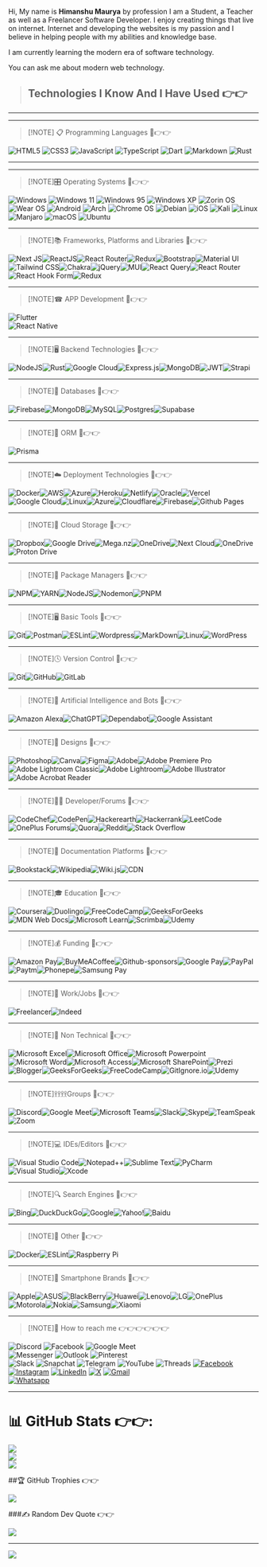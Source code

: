 
Hi, My name is **Himanshu Maurya** by profession I am a Student, a Teacher as well as a Freelancer Software Developer. I enjoy creating things that live on internet. Internet and developing the websites is my passion and I believe in helping people with my abilities and knowledge base.

I am currently learning the modern era of software technology.

You can ask me about modern web technology.
  
> ## Technologies I Know And I Have Used 👉👉

***
*** 
> [!NOTE] 📋 Programming Languages 💪👉👉

![HTML5](https://img.shields.io/badge/html5-%23E34F26.svg?style=flat&logo=html5&logoColor=white)
![CSS3](https://img.shields.io/badge/css3-%231572B6.svg?style=flat&logo=css3&logoColor=white)
![JavaScript](https://img.shields.io/badge/javascript-%23323330.svg?style=flat&logo=javascript&logoColor=%23F7DF1E)
![TypeScript](https://img.shields.io/badge/typescript-%23007ACC.svg?style=flat&logo=typescript&logoColor=white)
![Dart](https://img.shields.io/badge/dart-%230175C2.svg?style=for-the-badge&logo=dart&logoColor=white)
![Markdown](https://img.shields.io/badge/markdown-%23000000.svg?style=for-the-badge&logo=markdown&logoColor=white)
![Rust](https://img.shields.io/badge/rust-%23000000.svg?style=for-the-badge&logo=rust&logoColor=white)
*** 
*** 
> [!NOTE]🎛️ Operating Systems 💪👉👉  
  
![Windows](https://img.shields.io/badge/Windows-0078D6?style=for-the-badge&logo=windows&logoColor=white)
![Windows 11](https://img.shields.io/badge/Windows%2011-%230079d5.svg?style=for-the-badge&logo=Windows%2011&logoColor=white)
![Windows 95](https://img.shields.io/badge/Windows%2095-008484?style=for-the-badge&logo=windows95&logoColor=white)
![Windows XP](https://img.shields.io/badge/Windows%20xp-003399?style=for-the-badge&logo=windowsxp&logoColor=white)
![Zorin OS](https://img.shields.io/badge/-Zorin%20OS-%2310AAEB?style=for-the-badge&logo=zorin&logoColor=white)
![Wear OS](https://img.shields.io/badge/-Wear%20OS-4285F4?style=for-the-badge&logo=wear-os&logoColor=white)
![Android](https://img.shields.io/badge/Android-3DDC84?style=for-the-badge&logo=android&logoColor=white)
![Arch](https://img.shields.io/badge/Arch%20Linux-1793D1?logo=arch-linux&logoColor=fff&style=for-the-badge)
![Chrome OS](https://img.shields.io/badge/chrome%20os-3d89fc?style=for-the-badge&logo=google%20chrome&logoColor=white)
![Debian](https://img.shields.io/badge/Debian-D70A53?style=for-the-badge&logo=debian&logoColor=white)
![iOS](https://img.shields.io/badge/iOS-000000?style=for-the-badge&logo=ios&logoColor=white)
![Kali](https://img.shields.io/badge/Kali-268BEE?style=for-the-badge&logo=kalilinux&logoColor=white)
![Linux](https://img.shields.io/badge/Linux-FCC624?style=for-the-badge&logo=linux&logoColor=black)
![Manjaro](https://img.shields.io/badge/Manjaro-35BF5C?style=for-the-badge&logo=Manjaro&logoColor=white)
![macOS](https://img.shields.io/badge/mac%20os-000000?style=for-the-badge&logo=macos&logoColor=F0F0F0)
![Ubuntu](https://img.shields.io/badge/Ubuntu-E95420?style=for-the-badge&logo=ubuntu&logoColor=white)

*** 
> [!NOTE]📚 Frameworks, Platforms and Libraries 💪👉👉  
  
![Next JS](https://img.shields.io/badge/Next-black?style=for-the-badge&logo=next.js&logoColor=white)![ReactJS](https://img.shields.io/badge/React-20232A?style=for-the-badge&logo=react&logoColor=61DAFB)![React Router](https://img.shields.io/badge/React_Router-CA4245?style=for-the-badge&logo=react-router&logoColor=white)![Redux](https://img.shields.io/badge/Redux-593D88?style=for-the-badge&logo=redux&logoColor=white)![Bootstrap](https://img.shields.io/badge/bootstrap-%23563D7C.svg?style=flat&logo=bootstrap&logoColor=white)![Material UI](https://img.shields.io/badge/Material%20UI-007FFF?style=for-the-badge&logo=mui&logoColor=white)![Tailwind CSS](https://img.shields.io/badge/Tailwind_CSS-38B2AC?style=for-the-badge&logo=tailwind-css&logoColor=white)![Chakra](https://img.shields.io/badge/chakra-%234ED1C5.svg?style=for-the-badge&logo=chakraui&logoColor=white)![jQuery](https://img.shields.io/badge/jquery-%230769AD.svg?style=for-the-badge&logo=jquery&logoColor=white)![MUI](https://img.shields.io/badge/MUI-%230081CB.svg?style=for-the-badge&logo=mui&logoColor=white)![React Query](https://img.shields.io/badge/-React%20Query-FF4154?style=for-the-badge&logo=react%20query&logoColor=white)![React Router](https://img.shields.io/badge/React_Router-CA4245?style=for-the-badge&logo=react-router&logoColor=white)![React Hook Form](https://img.shields.io/badge/React%20Hook%20Form-%23EC5990.svg?style=for-the-badge&logo=reacthookform&logoColor=white)![Redux](https://img.shields.io/badge/redux-%23593d88.svg?style=for-the-badge&logo=redux&logoColor=white)  

  *** 
> [!NOTE]☎ APP Development 💪👉👉  
  
![Flutter](https://img.shields.io/badge/Flutter-%2302569B.svg?style=for-the-badge&logo=Flutter&logoColor=white)  
![React Native](https://img.shields.io/badge/react_native-%2320232a.svg?style=for-the-badge&logo=react&logoColor=%2361DAFB)  

  *** 
> [!NOTE]🖥️ Backend Technologies 💪👉👉  
  
![NodeJS](https://img.shields.io/badge/node.js-6DA55F?style=flat&logo=node.js&logoColor=white)![Rust](https://img.shields.io/badge/Rust-000000?style=for-the-badge&logo=rust&logoColor=white)![Google Cloud](https://img.shields.io/badge/Google%20Cloud-%234285F4.svg?style=flat&logo=google-cloud&logoColor=white)![Express.js](https://img.shields.io/badge/express.js-%23404d59.svg?style=flat&logo=express&logoColor=%2361DAFB)![MongoDB](https://img.shields.io/badge/MongoDB-%234ea94b.svg?style=flat&logo=mongodb&logoColor=white)![JWT](https://img.shields.io/badge/JWT-black?style=for-the-badge&logo=JSON%20web%20tokens)![Strapi](https://img.shields.io/badge/strapi-%232E7EEA.svg?style=flat&logo=strapi&logoColor=white)  

  *** 
> [!NOTE]💾 Databases 💪👉👉  
  
![Firebase](https://img.shields.io/badge/Firebase-039BE5?style=for-the-badge&logo=Firebase&logoColor=white)![MongoDB](https://img.shields.io/badge/MongoDB-%234ea94b.svg?style=for-the-badge&logo=mongodb&logoColor=white)![MySQL](https://img.shields.io/badge/mysql-%2300f.svg?style=for-the-badge&logo=mysql&logoColor=white)![Postgres](https://img.shields.io/badge/postgres-%23316192.svg?style=for-the-badge&logo=postgresql&logoColor=white)![Supabase](https://img.shields.io/badge/Supabase-3ECF8E?style=for-the-badge&logo=supabase&logoColor=white)  

  *** 
> [!NOTE]🎋 ORM 💪👉👉  
  
![Prisma](https://img.shields.io/badge/Prisma-3982CE?style=for-the-badge&logo=Prisma&logoColor=white)  

  *** 
 > [!NOTE]☁️ Deployment Technologies 💪👉👉  
  
![Docker](https://img.shields.io/badge/docker-%230db7ed.svg?style=flat&logo=docker&logoColor=white)![AWS](https://img.shields.io/badge/AWS-%23FF9900.svg?style=flat&logo=amazon-aws&logoColor=white)![Azure](https://img.shields.io/badge/azure-%230072C6.svg?style=flat&logo=azure-devops&logoColor=white)![Heroku](https://img.shields.io/badge/heroku-%23430098.svg?style=flat&logo=heroku&logoColor=white)![Netlify](https://img.shields.io/badge/netlify-%23000000.svg?style=flat&logo=netlify&logoColor=#00C7B7)![Oracle](https://img.shields.io/badge/Oracle-F80000?style=flat&logo=oracle&logoColor=white)![Vercel](https://img.shields.io/badge/vercel-%23000000.svg?style=flat&logo=vercel&logoColor=white)![Google Cloud](https://img.shields.io/badge/Google%20Cloud-%234285F4.svg?style=flat&logo=google-cloud&logoColor=white)![Linux](https://img.shields.io/badge/linux-%20000000?style=flat&logo=linux&logoColor=white)![Azure](https://img.shields.io/badge/azure-%230072C6.svg?style=for-the-badge&logo=microsoftazure&logoColor=white)![Cloudflare](https://img.shields.io/badge/Cloudflare-F38020?style=for-the-badge&logo=Cloudflare&logoColor=white)![Firebase](https://img.shields.io/badge/firebase-%23039BE5.svg?style=for-the-badge&logo=firebase)![Github Pages](https://img.shields.io/badge/github%20pages-121013?style=for-the-badge&logo=github&logoColor=white)  

  *** 
> [!NOTE]📂 Cloud Storage 💪👉👉  
  
![Dropbox](https://img.shields.io/badge/Dropbox-%233B4D98.svg?style=for-the-badge&logo=Dropbox&logoColor=white)![Google Drive](https://img.shields.io/badge/Google%20Drive-4285F4?style=for-the-badge&logo=googledrive&logoColor=white)![Mega.nz](https://img.shields.io/badge/Mega-%23D90007.svg?style=for-the-badge&logo=Mega&logoColor=white)![OneDrive](https://img.shields.io/badge/OneDrive-white?style=for-the-badge&logo=Microsoft%20OneDrive&logoColor=0078D4)![Next Cloud](https://img.shields.io/badge/Next%20Cloud-0B94DE?style=for-the-badge&logo=nextcloud&logoColor=white)![OneDrive](https://img.shields.io/badge/OneDrive-0078D4.svg?style=for-the-badge&logo=microsoftonedrive&logoColor=white)![Proton Drive](https://img.shields.io/badge/Proton%20Drive-6d4aff?style=for-the-badge&logo=proton%20drive&logoColor=white)  

  *** 
> [!NOTE]💾 Package Managers 💪👉👉  
  
![NPM](https://img.shields.io/badge/NPM-%23000000.svg?style=flat&logo=npm&logoColor=white)![YARN](https://img.shields.io/badge/Yarn-2C8EBB?style=for-the-badge&logo=yarn&logoColor=white)![NodeJS](https://img.shields.io/badge/node.js-6DA55F?style=for-the-badge&logo=node.js&logoColor=white)![Nodemon](https://img.shields.io/badge/NODEMON-%23323330.svg?style=for-the-badge&logo=nodemon&logoColor=%BBDEAD)![PNPM](https://img.shields.io/badge/pnpm-%234a4a4a.svg?style=for-the-badge&logo=pnpm&logoColor=f69220)  

  *** 
> [!NOTE]🖥️ Basic Tools 💪👉👉  
  
![Git](https://img.shields.io/badge/git-88CE02.svg?style=flat&logo=git&logoColor=white)![Postman](https://img.shields.io/badge/Postman-FF6C37?style=flat&logo=postman&logoColor=white)![ESLint](https://img.shields.io/badge/ESLint-4B3263?style=flat&logo=eslint&logoColor=white)![Wordpress](https://img.shields.io/badge/Wordpress-21759B?style=for-the-badge&logo=wordpress&logoColor=white)![MarkDown](https://img.shields.io/badge/Markdown-000000?style=for-the-badge&logo=markdown&logoColor=white)![Linux](https://img.shields.io/badge/linux-%20000000?style=flat&logo=linux&logoColor=white)![WordPress](https://img.shields.io/badge/WordPress-%23117AC9.svg?style=for-the-badge&logo=WordPress&logoColor=white)  

  *** 
> [!NOTE]🕓 Version Control 💪👉👉  
  
![Git](https://img.shields.io/badge/git-%23F05033.svg?style=for-the-badge&logo=git&logoColor=white)![GitHub](https://img.shields.io/badge/github-%23121011.svg?style=for-the-badge&logo=github&logoColor=white)![GitLab](https://img.shields.io/badge/gitlab-%23181717.svg?style=for-the-badge&logo=gitlab&logoColor=white)  

  *** 
> [!NOTE]🤖 Artificial Intelligence and Bots 💪👉👉  
  
![Amazon Alexa](https://img.shields.io/badge/amazon%20alexa-52b5f7?style=for-the-badge&logo=amazon%20alexa&logoColor=white)![ChatGPT](https://img.shields.io/badge/chatGPT-74aa9c?style=for-the-badge&logo=openai&logoColor=white)![Dependabot](https://img.shields.io/badge/dependabot-025E8C?style=for-the-badge&logo=dependabot&logoColor=white)![Google Assistant](https://img.shields.io/badge/google%20assistant-4285F4?style=for-the-badge&logo=google%20assistant&logoColor=white)  

  *** 
> [!NOTE]🎨 Designs 💪👉👉 
  
![Photoshop](https://img.shields.io/badge/Adobe%20Photoshop-31A8FF?style=for-the-badge&logo=Adobe%20Photoshop&logoColor=black)![Canva](https://img.shields.io/badge/Canva-%2300C4CC.svg?&style=for-the-badge&logo=Canva&logoColor=white)![Figma](https://img.shields.io/badge/figma-%23F24E1E.svg?style=for-the-badge&logo=figma&logoColor=white)![Adobe](https://img.shields.io/badge/adobe-%23FF0000.svg?style=for-the-badge&logo=adobe&logoColor=white)![Adobe Premiere Pro](https://img.shields.io/badge/Adobe%20Premiere%20Pro-9999FF.svg?style=for-the-badge&logo=Adobe%20Premiere%20Pro&logoColor=white)![Adobe Lightroom Classic](https://img.shields.io/badge/Adobe%20Lightroom%20Classic-31A8FF.svg?style=for-the-badge&logo=Adobe%20Lightroom%20Classic&logoColor=white)![Adobe Lightroom](https://img.shields.io/badge/Adobe%20Lightroom-31A8FF.svg?style=for-the-badge&logo=Adobe%20Lightroom&logoColor=white)![Adobe Illustrator](https://img.shields.io/badge/adobe%20illustrator-%23FF9A00.svg?style=for-the-badge&logo=adobe%20illustrator&logoColor=white)![Adobe Acrobat Reader](https://img.shields.io/badge/Adobe%20Acrobat%20Reader-EC1C24.svg?style=for-the-badge&logo=Adobe%20Acrobat%20Reader&logoColor=white)  

  *** 
> [!NOTE]🧑‍💻 Developer/Forums 💪👉👉 
  
![CodeChef](https://img.shields.io/badge/CodeChef-%23964B00.svg?style=for-the-badge&logo=CodeChef&logoColor=white)![CodePen](https://img.shields.io/badge/Codepen-000000?style=for-the-badge&logo=codepen&logoColor=white)![Hackerearth](https://img.shields.io/badge/HackerEarth-%232C3454.svg?&style=for-the-badge&logo=HackerEarth&logoColor=Blue)![Hackerrank](https://img.shields.io/badge/-Hackerrank-2EC866?style=for-the-badge&logo=HackerRank&logoColor=white)![LeetCode](https://img.shields.io/badge/LeetCode-000000?style=for-the-badge&logo=LeetCode&logoColor=#d16c06)![OnePlus Forums](https://img.shields.io/badge/OnePlusForums-%23EB0028.svg?style=for-the-badge&logo=OnePlus&logoColor=white)![Quora](https://img.shields.io/badge/Quora-%23B92B27.svg?style=for-the-badge&logo=Quora&logoColor=white)![Reddit](https://img.shields.io/badge/Reddit-%23FF4500.svg?style=for-the-badge&logo=Reddit&logoColor=white)![Stack Overflow](https://img.shields.io/badge/-Stackoverflow-FE7A16?style=for-the-badge&logo=stack-overflow&logoColor=white)  

  *** 
> [!NOTE]📑 Documentation Platforms 💪👉👉 
  
![Bookstack](https://img.shields.io/badge/Bookstack-%230288D1.svg?style=for-the-badge&logo=bookstack&logoColor=white)![Wikipedia](https://img.shields.io/badge/Wikipedia-%23000000.svg?style=for-the-badge&logo=wikipedia&logoColor=white)![Wiki.js](https://img.shields.io/badge/wiki.js-%231976D2.svg?style=for-the-badge&logo=wikidotjs&logoColor=white)![CDN](https://img.shields.io/badge/cdn-%231976D2.svg?style=for-the-badge&logo=cdn&logoColor=white)  

  *** 
> [!NOTE]🎓 Education 💪👉👉
  
![Coursera](https://img.shields.io/badge/Coursera-%230056D2.svg?style=for-the-badge&logo=Coursera&logoColor=white)![Duolingo](https://img.shields.io/badge/Duolingo-%234DC730.svg?style=for-the-badge&logo=Duolingo&logoColor=white)![FreeCodeCamp](https://img.shields.io/badge/Freecodecamp-%23123.svg?&style=for-the-badge&logo=freecodecamp&logoColor=green)![GeeksForGeeks](https://img.shields.io/badge/GeeksforGeeks-gray?style=for-the-badge&logo=geeksforgeeks&logoColor=35914c)![MDN Web Docs](https://img.shields.io/badge/MDN_Web_Docs-black?style=for-the-badge&logo=mdnwebdocs&logoColor=white)![Microsoft Learn](https://img.shields.io/badge/Microsoft_Learn-258ffa?style=for-the-badge&logo=microsoft&logoColor=white)![Scrimba](https://img.shields.io/badge/scrimba-2B283A?style=for-the-badge&logo=scrimba&logoColor=white)![Udemy](https://img.shields.io/badge/Udemy-A435F0?style=for-the-badge&logo=Udemy&logoColor=white)  

  *** 
> [!NOTE]💰 Funding 💪👉👉 
  
![Amazon Pay](https://img.shields.io/badge/AmazonPay-ff9900.svg?style=for-the-badge&logo=Amazon-Pay&logoColor=white)![BuyMeACoffee](https://img.shields.io/badge/Buy%20Me%20a%20Coffee-ffdd00?style=for-the-badge&logo=buy-me-a-coffee&logoColor=black)![Github-sponsors](https://img.shields.io/badge/sponsor-30363D?style=for-the-badge&logo=GitHub-Sponsors&logoColor=#EA4AAA)![Google Pay](https://img.shields.io/badge/GooglePay-%233780F1.svg?style=for-the-badge&logo=Google-Pay&logoColor=white)![PayPal](https://img.shields.io/badge/PayPal-00457C?style=for-the-badge&logo=paypal&logoColor=white)![Paytm](https://img.shields.io/badge/Paytm-1C2C94?style=for-the-badge&logo=paytm&logoColor=05BAF3)![Phonepe](https://img.shields.io/badge/Phonepe-54039A?style=for-the-badge&logo=phonepe&logoColor=white)![Samsung Pay](https://img.shields.io/badge/SamsungPay-1428A0.svg?style=for-the-badge&logo=Samsung-Pay&logoColor=white)  

  *** 
> [!NOTE]💼 Work/Jobs 💪👉👉
  
![Freelancer](https://img.shields.io/badge/Freelancer-29B2FE?style=for-the-badge&logo=Freelancer&logoColor=white)![Indeed](https://img.shields.io/badge/indeed-003A9B?style=for-the-badge&logo=indeed&logoColor=white)  

  *** 
> [!NOTE]🥅 Non Technical 💪👉👉 
  
![Microsoft Excel](https://img.shields.io/badge/Microsoft_Excel-217346?style=for-the-badge&logo=microsoft-excel&logoColor=white)![Microsoft Office](https://img.shields.io/badge/Microsoft_Office-D83B01?style=for-the-badge&logo=microsoft-office&logoColor=white)![Microsoft Powerpoint](https://img.shields.io/badge/Microsoft_PowerPoint-B7472A?style=for-the-badge&logo=microsoft-powerpoint&logoColor=white)![Microsoft Word](https://img.shields.io/badge/Microsoft_Word-2B579A?style=for-the-badge&logo=microsoft-word&logoColor=white)![Microsoft Access](https://img.shields.io/badge/Microsoft_Access-A4373A?style=for-the-badge&logo=microsoft-access&logoColor=white)![Microsoft SharePoint ](https://img.shields.io/badge/Microsoft_SharePoint-0078D4?style=for-the-badge&logo=microsoft-sharepoint&logoColor=white)![Prezi](https://img.shields.io/badge/Prezi-3181FF?style=for-the-badge&logo=prezi&logoColor=white)![Blogger](https://img.shields.io/badge/Blogger-FF5722?style=for-the-badge&logo=blogger&logoColor=white)![GeeksForGeeks](https://img.shields.io/badge/GeeksforGeeks-298D46?style=for-the-badge&logo=geeksforgeeks&logoColor=white)![FreeCodeCamp](https://img.shields.io/badge/freecodecamp-27273D?style=for-the-badge&logo=freecodecamp&logoColor=white)![GitIgnore.io](https://img.shields.io/badge/gitignore%20io-204ECF?style=for-the-badge&logo=gitignoredotio&logoColor=white)![Udemy](https://img.shields.io/badge/Udemy-EC5252?style=for-the-badge&logo=Udemy&logoColor=white)  

  *** 
> [!NOTE]𖨆𖨆𖨆𖨆Groups 💪👉👉 
  
![Discord](https://img.shields.io/badge/Discord-5865F2?style=for-the-badge&logo=discord&logoColor=white)![Google Meet](https://img.shields.io/badge/Google%20Meet-00897B?style=for-the-badge&logo=google-meet&logoColor=white)![Microsoft Teams](https://img.shields.io/badge/Microsoft_Teams-6264A7?style=for-the-badge&logo=microsoft-teams&logoColor=white)![Slack](https://img.shields.io/badge/Slack-4A154B?style=for-the-badge&logo=slack&logoColor=white)![Skype](https://img.shields.io/badge/Skype-00AFF0?style=for-the-badge&logo=skype&logoColor=white)![TeamSpeak](https://img.shields.io/badge/TeamSpeak-2580C3?style=for-the-badge&logo=teamspeak&logoColor=white)![Zoom](https://img.shields.io/badge/Zoom-2D8CFF?style=for-the-badge&logo=zoom&logoColor=white)  

  *** 
> [!NOTE]💻 IDEs/Editors 💪👉👉
  
![Visual Studio Code](https://img.shields.io/badge/Visual_Studio_Code-0078D4?style=for-the-badge&logo=visual%20studio%20code&logoColor=white)![Notepad++](https://img.shields.io/badge/Notepad++-90E59A.svg?style=for-the-badge&logo=notepad%2B%2B&logoColor=black)![Sublime Text](https://img.shields.io/badge/sublime_text-%23575757.svg?&style=for-the-badge&logo=sublime-text&logoColor=important)![PyCharm](https://img.shields.io/badge/pycharm-143?style=for-the-badge&logo=pycharm&logoColor=black&color=black&labelColor=green)![Visual Studio](https://img.shields.io/badge/Visual%20Studio-5C2D91.svg?style=for-the-badge&logo=visual-studio&logoColor=white)![Xcode](https://img.shields.io/badge/Xcode-007ACC?style=for-the-badge&logo=Xcode&logoColor=white)  

  *** 
> [!NOTE]🔍 Search Engines 💪👉👉
  
![Bing](https://img.shields.io/badge/Microsoft%20Bing-258FFA?style=for-the-badge&logo=Microsoft%20Bing&logoColor=white)![DuckDuckGo](https://img.shields.io/badge/DuckDuckGo-DE5833?style=for-the-badge&logo=DuckDuckGo&logoColor=white)![Google](https://img.shields.io/badge/google-4285F4?style=for-the-badge&logo=google&logoColor=white)![Yahoo!](https://img.shields.io/badge/Yahoo!-6001D2?style=for-the-badge&logo=Yahoo!&logoColor=white)![Baidu](https://img.shields.io/badge/Baidu-2932E1?style=for-the-badge&logo=Baidu&logoColor=white)  

  *** 
> [!NOTE]🥅 Other 💪👉👉
  
![Docker](https://img.shields.io/badge/docker-%230db7ed.svg?style=for-the-badge&logo=docker&logoColor=white)![ESLint](https://img.shields.io/badge/ESLint-4B3263?style=for-the-badge&logo=eslint&logoColor=white)![Raspberry Pi](https://img.shields.io/badge/-RaspberryPi-C51A4A?style=for-the-badge&logo=Raspberry-Pi)  

  *** 
> [!NOTE]📱 Smartphone Brands 💪👉👉  
  
![Apple](https://img.shields.io/badge/Apple-%23000000.svg?style=for-the-badge&logo=apple&logoColor=white)![ASUS](https://img.shields.io/badge/asus-000080.svg?style=for-the-badge&logo=asus&logoColor=white)![BlackBerry](https://img.shields.io/badge/blackberry-808080.svg?style=for-the-badge&logo=blackberry&logoColor=white)![Huawei](https://img.shields.io/badge/Huawei-%23FF0000.svg?style=for-the-badge&logo=huawei&logoColor=white)![Lenovo](https://img.shields.io/badge/lenovo-E2231A?style=for-the-badge&logo=lenovo&logoColor=white)![LG](https://img.shields.io/badge/lg-a50034.svg?style=for-the-badge&logo=lg&logoColor=white)![OnePlus](https://img.shields.io/badge/OnePlus-%23F5010C.svg?style=for-the-badge&logo=oneplus&logoColor=white)![Motorola](https://img.shields.io/badge/Motorola-%23E1140A.svg?style=for-the-badge&logo=motorola&logoColor=white)![Nokia](https://img.shields.io/badge/Nokia-%23124191.svg?style=for-the-badge&logo=nokia&logoColor=white)![Samsung](https://img.shields.io/badge/Samsung-%231428A0.svg?style=for-the-badge&logo=samsung&logoColor=white)![Xiaomi](https://img.shields.io/badge/Xiaomi-%23FF6900.svg?style=for-the-badge&logo=xiaomi&logoColor=white)  

  *** 
> [!NOTE]💬 How to reach me 👉👉👉👉👉👉
  
 ![Discord](https://img.shields.io/badge/Discord-%235865F2.svg?style=for-the-badge&logo=discord&logoColor=white)
 ![Facebook](https://img.shields.io/badge/Facebook-%231877F2.svg?style=for-the-badge&logo=Facebook&logoColor=white)
 ![Google Meet](https://img.shields.io/badge/Google%20Meet-00897B?style=for-the-badge&logo=google-meet&logoColor=white)  
 ![Messenger](https://img.shields.io/badge/Messenger-00B2FF?style=for-the-badge&logo=messenger&logoColor=white)
 ![Outlook](https://img.shields.io/badge/Microsoft_Outlook-0078D4?style=for-the-badge&logo=microsoft-outlook&logoColor=white) 
 ![Pinterest](https://img.shields.io/badge/Pinterest-%23E60023.svg?style=for-the-badge&logo=Pinterest&logoColor=white)  
 ![Slack](https://img.shields.io/badge/Slack-4A154B?style=for-the-badge&logo=slack&logoColor=white) 
 ![Snapchat](https://img.shields.io/badge/Snapchat-%23FFFC00.svg?style=for-the-badge&logo=Snapchat&logoColor=white)
 ![Telegram](https://img.shields.io/badge/Telegram-2CA5E0?style=for-the-badge&logo=telegram&logoColor=white)
 ![YouTube](https://img.shields.io/badge/YouTube-%23FF0000.svg?style=for-the-badge&logo=YouTube&logoColor=white) 
 ![Threads](https://img.shields.io/badge/Threads-000000?style=for-the-badge&logo=Threads&logoColor=white)
 [![Facebook](https://img.shields.io/badge/Facebook-1877F2?style=for-the-badge&logo=facebook&logoColor=white)](https://www.facebook.com/hmaurya1999)
[![Instagram](https://img.shields.io/badge/Instagram-E4405F?style=for-the-badge&logo=instagram&logoColor=white)](https://www.instagram.com/https.himanshu.in)
[![LinkedIn](https://img.shields.io/badge/LinkedIn-%230077B5.svg?logo=linkedin&logoColor=white)](https://www.linkedin.com/in/himanshu-maurya-59663020b/)
[![X](https://img.shields.io/badge/X-%23000000.svg?style=for-the-badge&logo=X&logoColor=white)](https://twitter.com/hmaurya_1999)
[![Gmail](https://img.shields.io/badge/Gmail-D14836?style=for-the-badge&logo=gmail&logoColor=white)](mauryahimanshu1999@gmail.com)  
[![Whatsapp](https://img.shields.io/badge/WhatsApp-25D366?style=for-the-badge&logo=whatsapp&logoColor=white)](http://wa.me/917499986369)

  *** 
# 📊 GitHub Stats 👉👉:  
  
![](https://github-readme-stats.vercel.app/api?username=mhimanshum&theme=vue&hide_border=false&include_all_commits=true&count_private=true)  
![](https://github-readme-streak-stats.herokuapp.com/?user=mhimanshum&theme=vue&hide_border=false)  
![](https://github-readme-stats.vercel.app/api/top-langs/?username=mhimanshum&theme=vue&hide_border=false&include_all_commits=true&count_private=true&layout=compact)

##🏆 GitHub Trophies 👉👉
  
![](https://github-profile-trophy.vercel.app/?username=mhimanshum&theme=juicyfresh&no-frame=false&no-bg=false&margin-w=4)

###✍️ Random Dev Quote 👉👉
  
![](https://quotes-github-readme.vercel.app/api?type=horizontal&theme=light)

---

[![](https://visitcount.itsvg.in/api?id=mhimanshum&icon=0&color=0)](https://visitcount.itsvg.in)
